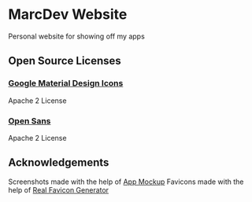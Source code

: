 # MarcDev Website

Personal website for showing off my apps

## Open Source Licenses
### [Google Material Design Icons](https://material.io/tools/icons/)

Apache 2 License

### [Open Sans](https://fonts.google.com/specimen/Open+Sans)

Apache 2 License

## Acknowledgements
Screenshots made with the help of [App Mockup](https://app-mockup.com)
Favicons made with the help of [Real Favicon Generator](https://realfavicongenerator.net/)